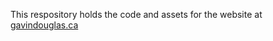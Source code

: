 This respository holds the code and assets for the website at [gavindouglas.ca](https://gavindouglas.ca)

